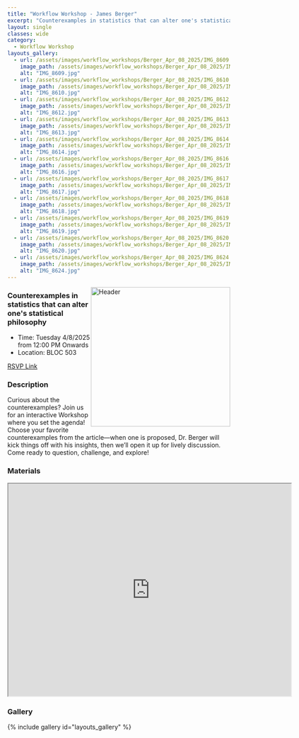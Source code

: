 ```yaml
---
title: "Workflow Workshop - James Berger"
excerpt: "Counterexamples in statistics that can alter one's statistical philosophy"
layout: single
classes: wide
category:
  - Workflow Workshop
layouts_gallery:
  - url: /assets/images/workflow_workshops/Berger_Apr_08_2025/IMG_8609.jpg
    image_path: /assets/images/workflow_workshops/Berger_Apr_08_2025/IMG_8609.jpg
    alt: "IMG_8609.jpg"
  - url: /assets/images/workflow_workshops/Berger_Apr_08_2025/IMG_8610.jpg
    image_path: /assets/images/workflow_workshops/Berger_Apr_08_2025/IMG_8610.jpg
    alt: "IMG_8610.jpg"
  - url: /assets/images/workflow_workshops/Berger_Apr_08_2025/IMG_8612.jpg
    image_path: /assets/images/workflow_workshops/Berger_Apr_08_2025/IMG_8612.jpg
    alt: "IMG_8612.jpg"
  - url: /assets/images/workflow_workshops/Berger_Apr_08_2025/IMG_8613.jpg
    image_path: /assets/images/workflow_workshops/Berger_Apr_08_2025/IMG_8613.jpg
    alt: "IMG_8613.jpg"
  - url: /assets/images/workflow_workshops/Berger_Apr_08_2025/IMG_8614.jpg
    image_path: /assets/images/workflow_workshops/Berger_Apr_08_2025/IMG_8614.jpg
    alt: "IMG_8614.jpg"
  - url: /assets/images/workflow_workshops/Berger_Apr_08_2025/IMG_8616.jpg
    image_path: /assets/images/workflow_workshops/Berger_Apr_08_2025/IMG_8616.jpg
    alt: "IMG_8616.jpg"
  - url: /assets/images/workflow_workshops/Berger_Apr_08_2025/IMG_8617.jpg
    image_path: /assets/images/workflow_workshops/Berger_Apr_08_2025/IMG_8617.jpg
    alt: "IMG_8617.jpg"
  - url: /assets/images/workflow_workshops/Berger_Apr_08_2025/IMG_8618.jpg
    image_path: /assets/images/workflow_workshops/Berger_Apr_08_2025/IMG_8618.jpg
    alt: "IMG_8618.jpg"
  - url: /assets/images/workflow_workshops/Berger_Apr_08_2025/IMG_8619.jpg
    image_path: /assets/images/workflow_workshops/Berger_Apr_08_2025/IMG_8619.jpg
    alt: "IMG_8619.jpg"
  - url: /assets/images/workflow_workshops/Berger_Apr_08_2025/IMG_8620.jpg
    image_path: /assets/images/workflow_workshops/Berger_Apr_08_2025/IMG_8620.jpg
    alt: "IMG_8620.jpg"
  - url: /assets/images/workflow_workshops/Berger_Apr_08_2025/IMG_8624.jpg
    image_path: /assets/images/workflow_workshops/Berger_Apr_08_2025/IMG_8624.jpg
    alt: "IMG_8624.jpg"
---
```




<img src="https://jeroda7105.github.io/tamusgsa.github.io/assets/images/workflow_workshops/Berger_Apr_08_2025/IMG_8611jpg?raw=true" alt="Header" width="315" style="float: right;"> 



### Counterexamples in statistics that can alter one's statistical philosophy
- Time: Tuesday 4/8/2025 from 12:00 PM Onwards
- Location: BLOC 503


[RSVP Link](<https://urldefense.com/v3/__https://docs.google.com/forms/d/e/1FAIpQLSdA0-j5LUwcvKAD655Fbl9YLihOQWFD6R7HDxSYjYk_zmXw7w/viewform?usp=sharing__;!!KwNVnqRv!ExIgONNu_0XeOBQlI__g8QQ04iNuogjaJwBYEgi_Oku1E_cLVxavplGrkC_C2h07rXWjLOqPFpH3F05CNdUxHWhUUIFGJNS59TFS$>)

### Description
Curious about the counterexamples?
Join us for an interactive Workshop
where you set the agenda! Choose
your favorite counterexamples from
the article—when one is proposed, Dr.
Berger will kick things off with his
insights, then we’ll open it up for
lively discussion. Come ready to
question, challenge, and explore! 


### Materials
<iframe src="https://drive.google.com/file/d/1XzzzJmo1eOQPnKMmMXTw2ErUF1CMZ1h0/preview" width="640" height="480" allow="autoplay"></iframe>


<!--
### Recording
<iframe width="560" height="315" src="https://www.youtube.com/embed/fJ08Ntfyt80?si=_jtKxOHt6jHJnuUx" title="YouTube video player" frameborder="0" allow="accelerometer; autoplay; clipboard-write; encrypted-media; gyroscope; picture-in-picture; web-share" referrerpolicy="strict-origin-when-cross-origin" allowfullscreen></iframe>
-->


### Gallery 

{% include gallery id="layouts_gallery" %}

